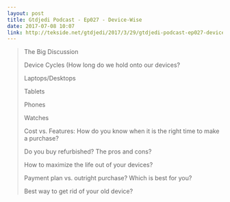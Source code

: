 ```yaml
---
layout: post
title: Gtdjedi Podcast - Ep027 - Device-Wise
date: 2017-07-08 10:07
link: http://tekside.net/gtdjedi/2017/3/29/gtdjedi-podcast-ep027-device-wise
---
```


> The Big Discussion
> 
> Device Cycles (How long do we hold onto our devices?
> 
> Laptops/Desktops
> 
> Tablets
> 
> Phones
> 
> Watches
> 
> Cost vs. Features: How do you know when it is the right time to make a purchase?
> 
> Do you buy refurbished? The pros and cons?
> 
> How to maximize the life out of your devices?
> 
> Payment plan vs. outright purchase? Which is best for you?
> 
> Best way to get rid of your old device?

​